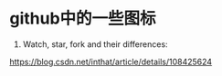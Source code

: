 # github中的一些图标
1. Watch, star, fork and their differences:

  https://blog.csdn.net/inthat/article/details/108425624
